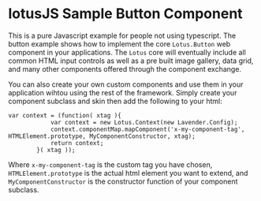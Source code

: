 lotusJS Sample Button Component
=============

This is a pure Javascript example for people not using typescript. The button example shows how to implement the core `Lotus.Button` web component in your applications. The `Lotus` core will eventually include all common HTML input controls as well as a pre built image gallery, data grid, and many other components offered through the component exchange.

You can also create your own custom components and use them in your application wihtou using the rest of the framework. Simply create your component subclass and skin then add the following to your html:

````
var context = (function( xtag ){
            var context = new Lotus.Context(new Lavender.Config);
            context.componentMap.mapComponent('x-my-component-tag', HTMLElement.prototype, MyComponentConstructor, xtag);
            return context;
        }( xtag ));
````
Where `x-my-component-tag` is the custom tag you have chosen, `HTMLElement.prototype` is the actual html element you want to extend, and `MyComponentConstructor` is the constructor function of your component subclass.